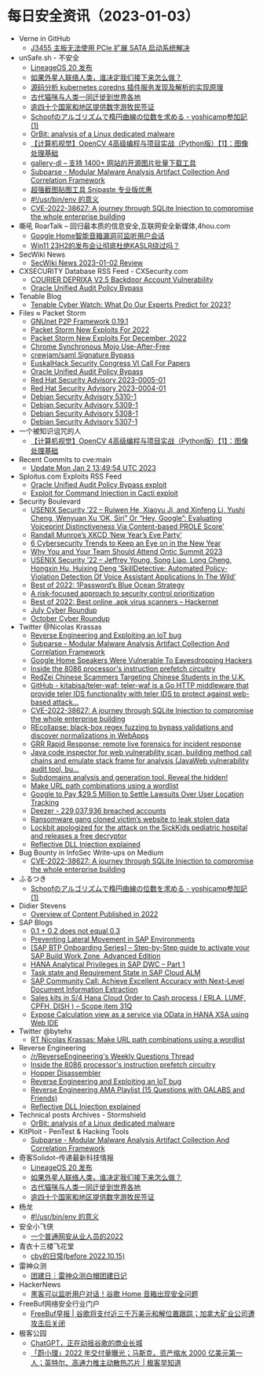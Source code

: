 # 每日安全资讯（2023-01-03）

- Verne in GitHub
  - [J3455 主板无法使用 PCIe 扩展 SATA 启动系统解决](https://einverne.github.io/post/2023/01/j3455-itx-cannot-boot-csm.html)
- unSafe.sh - 不安全
  - [LineageOS 20 发布](https://buaq.net/go-143803.html)
  - [如果外星人联络人类，谁决定我们接下来怎么做？](https://buaq.net/go-143804.html)
  - [源码分析 kubernetes coredns 插件服务发现及解析的实现原理](https://buaq.net/go-143815.html)
  - [古代猫咪与人类一同迁徙到世界各地](https://buaq.net/go-143805.html)
  - [逾四十个国家和地区提供数字游牧民签证](https://buaq.net/go-143806.html)
  - [Schoofのアルゴリズムで楕円曲線の位数を求める - yoshicamp参加記(1)](https://buaq.net/go-143797.html)
  - [OrBit: analysis of a Linux dedicated malware](https://buaq.net/go-143792.html)
  - [【计算机视觉】OpenCV 4高级编程与项目实战（Python版）【1】：图像处理基础](https://buaq.net/go-143811.html)
  - [gallery-dl – 支持 1400+ 网站的开源图片批量下载工具](https://buaq.net/go-143793.html)
  - [Subparse - Modular Malware Analysis Artifact Collection And Correlation Framework](https://buaq.net/go-143779.html)
  - [超强截图贴图工具 Snipaste 专业版优惠](https://buaq.net/go-143778.html)
  - [#!/usr/bin/env 的意义](https://buaq.net/go-143773.html)
  - [CVE-2022-38627: A journey through SQLite Injection to compromise the whole enterprise building](https://buaq.net/go-143761.html)
- 嘶吼 RoarTalk – 回归最本质的信息安全,互联网安全新媒体,4hou.com
  - [Google Home智能音箱漏洞可监听用户会话](https://www.4hou.com/posts/zlGy)
  - [Win11 23H2的发布会让彻底杜绝KASLR绕过吗？](https://www.4hou.com/posts/03x5)
- SecWiki News
  - [SecWiki News 2023-01-02 Review](http://www.sec-wiki.com/?2023-01-02)
- CXSECURITY Database RSS Feed - CXSecurity.com
  - [COURIER DEPRIXA V2.5 Backdoor Account Vulnerability](https://cxsecurity.com/issue/WLB-2023010002)
  - [Oracle Unified Audit Policy Bypass](https://cxsecurity.com/issue/WLB-2023010001)
- Tenable Blog
  - [Tenable Cyber Watch: What Do Our Experts Predict for 2023?](https://www.tenable.com/blog/tenable-cyber-watch-what-do-our-experts-predict-for-2023)
- Files ≈ Packet Storm
  - [GNUnet P2P Framework 0.19.1](https://packetstormsecurity.com/files/170360/gnunet-0.19.1.tar.gz)
  - [Packet Storm New Exploits For 2022](https://packetstormsecurity.com/files/170359/2022-exploits.tgz)
  - [Packet Storm New Exploits For December, 2022](https://packetstormsecurity.com/files/170358/202212-exploits.tgz)
  - [Chrome Synchronous Mojo Use-After-Free](https://packetstormsecurity.com/files/170357/GS20230102143415.tgz)
  - [crewjam/saml Signature Bypass](https://packetstormsecurity.com/files/170356/GS20230102143226.tgz)
  - [EuskalHack Security Congress VI Call For Papers](https://packetstormsecurity.com/files/170355/CFP_EuskalHack2023_EN.txt)
  - [Oracle Unified Audit Policy Bypass](https://packetstormsecurity.com/files/170354/oracleuap-bypass.txt)
  - [Red Hat Security Advisory 2023-0005-01](https://packetstormsecurity.com/files/170353/RHSA-2023-0005-01.txt)
  - [Red Hat Security Advisory 2023-0004-01](https://packetstormsecurity.com/files/170352/RHSA-2023-0004-01.txt)
  - [Debian Security Advisory 5310-1](https://packetstormsecurity.com/files/170351/dsa-5310-1.txt)
  - [Debian Security Advisory 5309-1](https://packetstormsecurity.com/files/170350/dsa-5309-1.txt)
  - [Debian Security Advisory 5308-1](https://packetstormsecurity.com/files/170349/dsa-5308-1.txt)
  - [Debian Security Advisory 5307-1](https://packetstormsecurity.com/files/170348/dsa-5307-1.txt)
- 一个被知识诅咒的人
  - [【计算机视觉】OpenCV 4高级编程与项目实战（Python版）【1】：图像处理基础](https://blog.csdn.net/nokiaguy/article/details/128525628)
- Recent Commits to cve:main
  - [Update Mon Jan  2 13:49:54 UTC 2023](https://github.com/trickest/cve/commit/d76a3e78642ac95b26dfda6adbd4a2a60d8723c7)
- Sploitus.com Exploits RSS Feed
  - [Oracle Unified Audit Policy Bypass exploit](https://sploitus.com/exploit?id=PACKETSTORM:170354&utm_source=rss&utm_medium=rss)
  - [Exploit for Command Injection in Cacti exploit](https://sploitus.com/exploit?id=9D2C3CDB-7544-50CA-8581-92EC5E1291A2&utm_source=rss&utm_medium=rss)
- Security Boulevard
  - [USENIX Security ’22 – Ruiwen He, Xiaoyu Ji, and Xinfeng Li, Yushi Cheng, Wenyuan Xu ’OK, Siri” Or “Hey, Google”: Evaluating Voiceprint Distinctiveness Via Content-based PROLE Score’](https://securityboulevard.com/2023/01/usenix-security-22-ruiwen-he-xiaoyu-ji-and-xinfeng-li-yushi-cheng-wenyuan-xu-ok-siri-or-hey-google-evaluating-voiceprint-distinctiveness-via-content-based-prole-score/)
  - [Randall Munroe’s XKCD ‘New Year’s Eve Party’](https://securityboulevard.com/2023/01/randall-munroes-xkcd-new-years-eve-party/)
  - [6 Cybersecurity Trends to Keep an Eye on in the New Year](https://securityboulevard.com/2023/01/6-cybersecurity-trends-to-keep-an-eye-on-in-the-new-year/)
  - [Why You and Your Team Should Attend Ontic Summit 2023](https://securityboulevard.com/2023/01/why-you-and-your-team-should-attend-ontic-summit-2023/)
  - [USENIX Security ’22 – Jeffrey Young, Song Liao, Long Cheng,  Hongxin Hu, Huixing Deng ’SkillDetective: Automated Policy-Violation Detection Of Voice Assistant Applications In The Wild’](https://securityboulevard.com/2023/01/usenix-security-22-jeffrey-young-song-liao-long-cheng-hongxin-hu-huixing-deng-skilldetective-automated-policy-violation-detection-of-voice-assistant-applications-in-the-wild/)
  - [Best of 2022: 1Password’s Blue Ocean Strategy](https://securityboulevard.com/2023/01/1passwords-blue-ocean-strategy/)
  - [A risk-focused approach to security control prioritization](https://securityboulevard.com/2023/01/a-risk-focused-approach-to-security-control-prioritization/)
  - [Best of 2022: Best online .apk virus scanners – Hackernet](https://securityboulevard.com/2023/01/best-online-apk-virus-scanners-hackernet/)
  - [July Cyber Roundup](https://securityboulevard.com/2023/01/july-cyber-roundup/)
  - [October Cyber Roundup](https://securityboulevard.com/2023/01/october-cyber-roundup/)
- Twitter @Nicolas Krassas
  - [Reverse Engineering and Exploiting an IoT bug](https://twitter.com/Dinosn/status/1610022727003377665)
  - [Subparse - Modular Malware Analysis Artifact Collection And Correlation Framework](https://twitter.com/Dinosn/status/1610015198026383360)
  - [Google Home Speakers Were Vulnerable To Eavesdropping Hackers](https://twitter.com/Dinosn/status/1610014937522356225)
  - [Inside the 8086 processor's instruction prefetch circuitry](https://twitter.com/Dinosn/status/1610014832480366592)
  - [RedZei Chinese Scammers Targeting Chinese Students in the U.K.](https://twitter.com/Dinosn/status/1610014755674288128)
  - [GitHub - kitabisa/teler-waf: teler-waf is a Go HTTP middleware that provide teler IDS functionality with teler IDS to protect against web-based attack...](https://twitter.com/Dinosn/status/1609856834998788100)
  - [CVE-2022-38627: A journey through SQLite Injection to compromise the whole enterprise building](https://twitter.com/Dinosn/status/1609855843738034178)
  - [REcollapse: black-box regex fuzzing to bypass validations and discover normalizations in WebApps](https://twitter.com/Dinosn/status/1609855599180910593)
  - [GRR Rapid Response: remote live forensics for incident response](https://twitter.com/Dinosn/status/1609821984124280833)
  - [Java code inspector for web vulnerability scan, building method call chains and emulate stack frame for analysis (JavaWeb vulnerability audit tool, bu...](https://twitter.com/Dinosn/status/1609792290821931008)
  - [Subdomains analysis and generation tool. Reveal the hidden!](https://twitter.com/Dinosn/status/1609792035447504896)
  - [Make URL path combinations using a wordlist](https://twitter.com/Dinosn/status/1609791790739070977)
  - [Google to Pay $29.5 Million to Settle Lawsuits Over User Location Tracking](https://twitter.com/Dinosn/status/1609791054840053760)
  - [Deezer - 229,037,936 breached accounts](https://twitter.com/Dinosn/status/1609779425289150464)
  - [Ransomware gang cloned victim’s website to leak stolen data](https://twitter.com/Dinosn/status/1609765738734034947)
  - [Lockbit apologized for the attack on the SickKids pediatric hospital and releases a free decryptor](https://twitter.com/Dinosn/status/1609761241773244416)
  - [Reflective DLL Injection explained](https://twitter.com/Dinosn/status/1609760645632921600)
- Bug Bounty in InfoSec Write-ups on Medium
  - [CVE-2022-38627: A journey through SQLite Injection to compromise the whole enterprise building](https://infosecwriteups.com/cve-2022-38627-a-journey-through-sqlite-injection-to-compromise-the-whole-enterprise-building-15cebd072ed6?source=rss----7b722bfd1b8d--bug_bounty)
- ふるつき
  - [Schoofのアルゴリズムで楕円曲線の位数を求める - yoshicamp参加記(1)](https://furutsuki.hatenablog.com/entry/2023/01/02/233804)
- Didier Stevens
  - [Overview of Content Published in 2022](https://blog.didierstevens.com/2023/01/02/overview-of-content-published-in-2022/)
- SAP Blogs
  - [0.1 + 0.2 does not equal 0.3](https://blogs.sap.com/2023/01/02/0.1-0.2-does-not-equal-0.3/)
  - [Preventing Lateral Movement in SAP Environments](https://blogs.sap.com/2023/01/02/preventing-lateral-movement-in-sap-environments/)
  - [[SAP BTP Onboarding Series] – Step-by-Step guide to activate your SAP Build Work Zone, Advanced Edition](https://blogs.sap.com/2023/01/02/sap-btp-onboarding-series-step-by-step-guide-to-activate-your-sap-build-work-zone-advanced-edition/)
  - [HANA Analytical Privileges in SAP DWC – Part 1](https://blogs.sap.com/2023/01/02/hana-analytical-privileges-in-sap-dwc-part-1/)
  - [Task state and Requirement State in SAP Cloud ALM](https://blogs.sap.com/2023/01/02/task-state-and-requirement-state-in-sap-cloud-alm/)
  - [SAP Community Call: Achieve Excellent Accuracy with Next-Level Document Information Extraction](https://blogs.sap.com/2023/01/02/sap-community-call-achieve-excellent-accuracy-with-next-level-document-information-extraction/)
  - [Sales kits in S/4 Hana Cloud Order to Cash process ( ERLA, LUMF, CPFH, DISH ) – Scope item 31Q](https://blogs.sap.com/2023/01/02/sales-kits-in-s-4-hana-cloud-order-to-cash-process-erla-lumf-cpfh-dish-scope-item-31q/)
  - [Expose Calculation view as a service via OData in HANA XSA using Web IDE](https://blogs.sap.com/2023/01/02/expose-calculation-view-as-a-service-via-odata-in-hana-xsa-using-web-ide/)
- Twitter @bytehx
  - [RT Nicolas Krassas: Make URL path combinations using a wordlist](https://twitter.com/Dinosn/status/1609791790739070977)
- Reverse Engineering
  - [/r/ReverseEngineering's Weekly Questions Thread](https://www.reddit.com/r/ReverseEngineering/comments/10172d9/rreverseengineerings_weekly_questions_thread/)
  - [Inside the 8086 processor's instruction prefetch circuitry](https://www.reddit.com/r/ReverseEngineering/comments/101ka4m/inside_the_8086_processors_instruction_prefetch/)
  - [Hopper Disassembler](https://www.reddit.com/r/ReverseEngineering/comments/101lann/hopper_disassembler/)
  - [Reverse Engineering and Exploiting an IoT bug](https://www.reddit.com/r/ReverseEngineering/comments/101iozj/reverse_engineering_and_exploiting_an_iot_bug/)
  - [Reverse Engineering AMA Playlist (15 Questions with OALABS and Friends)](https://www.reddit.com/r/ReverseEngineering/comments/101k9s6/reverse_engineering_ama_playlist_15_questions/)
  - [Reflective DLL Injection explained](https://www.reddit.com/r/ReverseEngineering/comments/100xvg6/reflective_dll_injection_explained/)
- Technical posts Archives - Stormshield
  - [OrBit: analysis of a Linux dedicated malware](https://www.stormshield.com/news/orbit-analysis-of-a-linux-dedicated-malware)
- KitPloit - PenTest & Hacking Tools
  - [Subparse - Modular Malware Analysis Artifact Collection And Correlation Framework](http://www.kitploit.com/2023/01/subparse-modular-malware-analysis.html)
- 奇客Solidot–传递最新科技情报
  - [LineageOS 20 发布](https://www.solidot.org/story?sid=73787)
  - [如果外星人联络人类，谁决定我们接下来怎么做？](https://www.solidot.org/story?sid=73786)
  - [古代猫咪与人类一同迁徙到世界各地](https://www.solidot.org/story?sid=73785)
  - [逾四十个国家和地区提供数字游牧民签证](https://www.solidot.org/story?sid=73784)
- 杨龙
  - [#!/usr/bin/env 的意义](https://www.yanglong.pro/usr-bin-env-%e7%9a%84%e6%84%8f%e4%b9%89/)
- 安全小飞侠
  - [一个普通网安从业人员的2022](https://mp.weixin.qq.com/s?__biz=MzAwMzAwOTQ5Nw==&mid=2650941721&idx=1&sn=b42e6641025fe0003fdc8990bc74bf79&chksm=813737afb640beb96e84ee243a01628f75a1955d6b74c652b3d95db7ef362eb00e397c322c6c&scene=58&subscene=0#rd)
- 青衣十三楼飞花堂
  - [cby的日常(before 2022.10.15)](https://mp.weixin.qq.com/s?__biz=MzUzMjQyMDE3Ng==&mid=2247486389&idx=1&sn=3fd25ad7eda36db67c74eb8b1af63da3&chksm=fab2c88acdc5419c031484d183381937103c573535f72a2a0a0a4eaa46640f95860e39b65163&scene=58&subscene=0#rd)
- 雷神众测
  - [团建日｜雷神众测白帽团建日记](https://mp.weixin.qq.com/s?__biz=MzI0NzEwOTM0MA==&mid=2652501142&idx=1&sn=663e7688d55808d7ea446e822ca01276&chksm=f2585725c52fde33141e36da3953fbbfde8950fe5aba88f986d9a859fe444ed93ad8c57844ec&scene=58&subscene=0#rd)
- HackerNews
  - [黑客可以监听用户对话！谷歌 Home 音箱出现安全问题](https://hackernews.cc/archives/42976)
- FreeBuf网络安全行业门户
  - [FreeBuf早报 | 谷歌将支付近三千万美元和解位置跟踪；加拿大矿业公司遭攻击后关闭](https://www.freebuf.com/news/354087.html)
- 极客公园
  - [ChatGPT，正在动摇谷歌的商业长城](https://mp.weixin.qq.com/s?__biz=MTMwNDMwODQ0MQ==&mid=2652979738&idx=1&sn=d7d2e714ff6527f1a53f84fd952a2f20&chksm=7e543fac4923b6ba21e0e15f017637cf788dc7758507b8adcb62584af0af1b0d420a246e46da&scene=58&subscene=0#rd)
  - [「蔚小理」2022 年交付量曝光；马斯克，资产缩水 2000 亿美元第一人；英特尔、高通力推主动散热芯片 | 极客早知道](https://mp.weixin.qq.com/s?__biz=MTMwNDMwODQ0MQ==&mid=2652979736&idx=1&sn=c55f34645821cddcd0b26484a6f77031&chksm=7e543fae4923b6b8bf912cd5796617fbb7c4eafb7dcc160c1fe099228c5c5e985542b1b32412&scene=58&subscene=0#rd)
